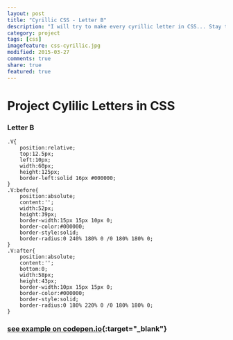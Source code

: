 ```yaml
---
layout: post
title: "Cyrillic CSS - Letter В"
description: "I will try to make every cyrillic letter in CSS... Stay tuned..."
category: project
tags: [css] 
imagefeature: css-cyrillic.jpg
modified: 2015-03-27
comments: true
share: true
featured: true
---
```


# Project Cylilic Letters in CSS

### Letter В

    .V{
        position:relative;
        top:12.5px;
        left:10px;
        width:60px;
        height:125px;
        border-left:solid 16px #000000;
    }
    .V:before{
        position:absolute;
        content:'';
        width:52px;
        height:39px;
        border-width:15px 15px 10px 0;
        border-color:#000000;
        border-style:solid;
        border-radius:0 240% 180% 0 /0 180% 180% 0;
    }
    .V:after{
        position:absolute;
        content:'';
        bottom:0;
        width:58px;
        height:43px;
        border-width:10px 15px 15px 0;
        border-color:#000000;
        border-style:solid;
        border-radius:0 180% 220% 0 /0 180% 180% 0;
    }
    
### [see example on codepen.io](http://codepen.io/MilosRujevic/pen/WbWoXX){:target="_blank"}

